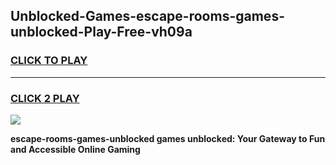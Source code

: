 
## Unblocked-Games-escape-rooms-games-unblocked-Play-Free-vh09a
<h3>
<a href="https://premium76.site?title=escape-rooms-games-unblocked&ref=23A">CLICK TO PLAY</a></h3>
<hr>

<h3>
<a href="https://premium76.site?title=escape-rooms-games-unblocked&ref=23A">CLICK 2 PLAY</a>
  
</h3>

<a href="https://premium76.site?title=escape-rooms-games-unblocked&ref=23A"><img src="https://clearcache.store/games.png"></a>


**escape-rooms-games-unblocked games unblocked: Your Gateway to Fun and Accessible Online Gaming**
